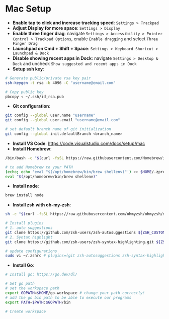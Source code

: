 # Mac Setup

- **Enable tap to click and increase tracking speed**: `Settings > Trackpad`
- **Adjust Display for more space**: `Settings > Display`
- **Enable three finger drag**: navigate `Settings > Accessibility > Pointer Control > Trackpad Options`, enable `Enable dragging` and select `Three Finger Drag`
- **Launchpad on Cmd + Shift + Space**: `Settings > Keyboard Shortcut > Launchpad & Dock`
- **Disable showing recent apps in Dock**: navigate `Settings > Desktop & Dock` and uncheck `Show suggested and recent apps in Dock`
- **Setup ssh key**:

```sh
# Generate public/private rsa key pair
ssh-keygen -t rsa -b 4096 -C "username@email.com"

# Copy public key
pbcopy < ~/.ssh/id_rsa.pub
```

- **Git configuration**:

```sh
git config --global user.name "username"
git config --global user.email "username@email.com"

# set default branch name of git initialization
git config --global init.defaultBranch <branch_name>
```

- **Install VS Code**: https://code.visualstudio.com/docs/setup/mac
- **Install Homebrew**:

```sh
/bin/bash -c "$(curl -fsSL https://raw.githubusercontent.com/Homebrew/install/HEAD/install.sh)"

# to add Homebrew to your PATH
(echo; echo 'eval "$(/opt/homebrew/bin/brew shellenv)"') >> $HOME/.zprofile
eval "$(/opt/homebrew/bin/brew shellenv)"
```

- **Install node**:

```sh
brew install node
```

- **Install zsh with oh-my-zsh**:

```sh
sh -c "$(curl -fsSL https://raw.githubusercontent.com/ohmyzsh/ohmyzsh/master/tools/install.sh)"

# Install plugins
# 1. auto suggestions
git clone https://github.com/zsh-users/zsh-autosuggestions ${ZSH_CUSTOM:-~/.oh-my-zsh/custom}/plugins/zsh-autosuggestions
# 2. Syntax highlight
git clone https://github.com/zsh-users/zsh-syntax-highlighting.git ${ZSH_CUSTOM:-~/.oh-my-zsh/custom}/plugins/zsh-syntax-highlighting

# update configurations
sudo vi ~/.zshrc # plugins=(git zsh-autosuggestions zsh-syntax-highlighting)
```

- **Install Go**:

```sh
# Install go: https://go.dev/dl/

# Set go path
# set the workspace path
export GOPATH=$HOME/go-workspace # change your path correctly!
# add the go bin path to be able to execute our programs
export PATH=$PATH:$GOPATH/bin

# Create workspace
```
